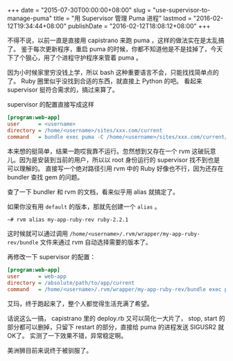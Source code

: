 +++
date = "2015-07-30T00:00:00+08:00"
slug = "use-supervisor-to-manage-puma"
title = "用 Supervisor 管理 Puma 进程"
lastmod = "2016-02-12T19:34:44+08:00"
publishDate = "2016-02-12T18:08:12+08:00"
+++

不得不说，以前一直是直接用 capistrano 来跑 puma ，这样的做法实在是太乱搞了。
鉴于每次更新程序，重启 puma 的时候，你都不知道他是不是挂掉了，今天下了个狠心，用了个进程守护程序来管着 puma 。


因为小时候家里穷没钱上学，所以 bash 这种重要语言不会，只能找找简单点的了。 Ruby 圈里似乎没找到合适的东西，就直接上 Python 的吧。
看起来 supervisor 挺符合需求的，搞过来算了。

supervisor 的配置直接写成这样

~~~ini
[program:web-app]
user      = <username>
directory = /home/<username>/sites/xxx.com/current
command   = bundle exec puma -C /home/<username>/sites/xxx.com/current/config/puma.rb
~~~

本来想的挺简单，结果一跑哎我靠不运行。忽然想到又存在一个 rvm 这破玩意儿。因为是安装到当前的用户，所以以 root 身份运行的 supervisor 找不到也是可以理解的。
直接写一个绝对路径引用 rvm 中的 Ruby 好像也不行，因为还存在 bundler 查找 gem 的问题。

查了一下 bundler 和 rvm 的文档，看来似乎用 alias 就搞定了。

如果你没有用 `default` 的版本，那就先创建一个 `alias` 。

~~~bash
~# rvm alias my-app-ruby-rev ruby-2.2.1
~~~

这时候就可以通过调用 `/home/<username>/.rvm/wrapper/my-app-ruby-rev/bundle` 文件来通过 rvm 自动选择需要的版本了。

再修改一下 supervisor 的配置：

~~~ini
[program:web-app]
user      = web-app
directory = /absolute/path/to/app/current
command   = /home/<username>/.rvm/wrapper/my-app-ruby-rev/bundle exec puma -C ./relative/path/to/config
~~~

艾玛，终于跑起来了，整个人都觉得生活充满了希望。

话说这么一搞， capistrano 里的 deploy.rb 又可以简化一大片了， stop, start 的部分都可以删掉，只留下 restart 的部分，直接给 puma 的进程发送 SIGUSR2 就OK了。
实测了一下效果不错，异常稳定啊。

美洲狮目前来说终于被驯服了。
